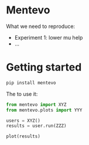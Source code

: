 # Mentevo

What we need to reproduce:

- Experiment 1: lower mu help
- ...


# Getting started


```bash
pip install mentevo
```

The to use it:
```python
from mentevo import XYZ
from mentevo.plots import YYY

users = XYZ()
results = user.run(ZZZ)

plot(results)
```